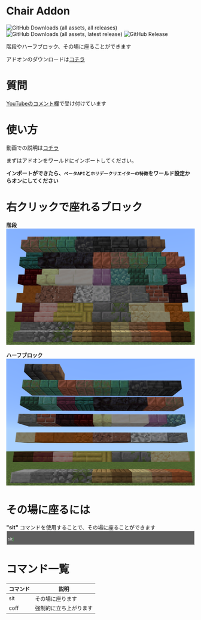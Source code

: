 # Chair Addon

![GitHub Downloads (all assets, all releases)](https://img.shields.io/github/downloads/Naruru-Addon/Chair/total) ![GitHub Downloads (all assets, latest release)](https://img.shields.io/github/downloads/Naruru-Addon/Chair/latest/total?color=green) ![GitHub Release](https://img.shields.io/github/v/release/Naruru-Addon/Chair)
 
階段やハーフブロック、その場に座ることができます

アドオンのダウンロードは[コチラ](https://github.com/Naruru-Addon/chair/releases)

# 質問
[YouTubeのコメント欄](https://www.youtube.com/watch?v=cGPpEfAxdDg)で受け付けています

# 使い方
動画での説明は[コチラ](https://www.youtube.com/watch?v=cGPpEfAxdDg)

まずはアドオンをワールドにインポートしてください。

__インポートができたら、``ベータAPI``と``ホリデークリエイターの特徴``をワールド設定からオンにしてください__

# 右クリックで座れるブロック

**階段**
![img](https://github.com/Naruru-Addon/Chair/blob/main/assets/stairs.png)

**ハーフブロック**
![img](https://github.com/Naruru-Addon/Chair/blob/main/assets/slabs.png)

# その場に座るには
**"sit"** コマンドを使用することで、その場に座ることができます
![img](https://github.com/Naruru-Addon/Chair/blob/main/assets/sit_command.png)

# コマンド一覧
| コマンド  | 説明 |
| ------------- | ------------- |
| sit  | その場に座ります |
| coff  | 強制的に立ち上がります |
